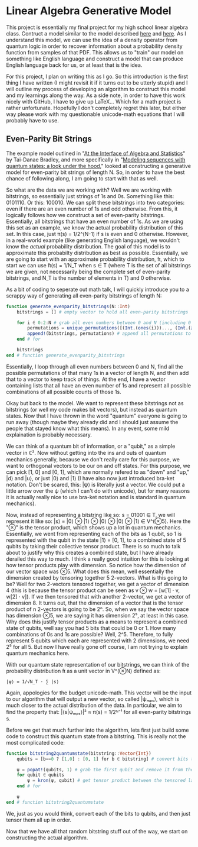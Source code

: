 # Linear Algebra Generative Model

This project is essentially my final project for my high school linear algebra class. Contruct a model similar to the model described [here](https://iopscience.iop.org/article/10.1088/2632-2153/ab8731/pdf) and [here](https://arxiv.org/pdf/2004.05631.pdf). As I understand this model, we can use the idea of a density operator from quantum logic in order to recover information about a probability density function from samples of that PDF. This allows us to "train" our model on something like English language and construct a model that can produce English language back for us, or at least that is the idea. 

For this project, I plan on writing this as I go. So this introduction is the first thing I have written (I might revisit it if it turns out to be utterly stupid) and I will outline my process of developing an algorithm to construct this model and my learnings along the way. As a side note, in order to have this work nicely with GitHub, I have to give up LaTeX... Which for a math project is rather unfortunate. Hopefully I don't completely regret this later, but either way please work with my questionable unicode-math equations that I will probably have to use. 

## Even-Parity Bit Strings 

The example model outlined in "[At the Interface of Algebra and Statistics](https://arxiv.org/pdf/2004.05631.pdf)" by Tai-Danae Bradley, and more specifically in "[Modeling sequences with quantum states: a look under the hood](https://iopscience.iop.org/article/10.1088/2632-2153/ab8731/pdf)," looked at constructing a generative model for even-parity bit strings of length N. So, in order to have the best chance of following along, I am going to start with that as well. 

So what are the data we are working with? Well we are working with bitstrings, so essentially just strings of 1s and 0s. Something like this: 0101110. Or this: 100010. We can split these bitstrings into two categories: even if there are an even number of 1s and odd otherwise. From this, it logically follows how we construct a set of even-parity bitstrings. Essentially, all bitstrings that have an even number of 1s. As we are using this set as an example, we know the actual probability distribution of this set. In this case, just π(s) = 1/2^(N-1) if s is even and 0 otherwise. However, in a real-world example (like generating English language), we wouldn't know the *actual* probability distribution. The goal of this model is to approximate this probabilty distribution as best as possible. Essentially, we are going to start with an approximate probability distribution, ̂π, which to start we can use ̂π(s) = 1/N_T when s ∈ T (where T is the set of all bitstrings we are given, not necessarily being the complete set of even-parity bitstrings, and N_T is the number of elements in T) and 0 otherwise. 

As a bit of coding to seperate out math talk, I will quickly introduce you to a scrappy way of generating all even-parity bitstrings of length N: 
```julia 
function generate_evenparity_bitstrings(N::Int)
    bitstrings = [] # empty vector to hold all even-parity bitstrings 

    for i ∈ 0:2:N # grab all even numbers between 0 and N (including 0 and N if N is even)
        permutations = unique_permutations([(Int.(ones(i)))..., (Int.(zeros(N-i)))...]) # grab all permutations of i 1s and N-i 0s 
        append!(bitstrings, permutations) # append all permutations to the bitstrings vector
    end # for 

    bitstrings 
end # function generate_evenparity_bitstrings
```

Essentially, I loop through all even numbers between 0 and N, find all the possible permutations of that many 1s in a vector of length N, and then add that to a vector to keep track of things. At the end, I have a vector containing lists that all have an even number of 1s and represent all possible combinations of all possible counts of those 1s. 

Okay but back to the model. We want to represent these bitstrings not as bitstrings (or well my code makes bit vectors), but instead as quantum states. Now that I have thrown in the word "quantum" everyone is going to run away (though maybe they already did and I should just assume the people that stayed know what this means). In any event, some mild explaination is probably necessary. 

We can think of a quantum bit of information, or a "qubit," as a simple vector in ℂ². Now without getting into the ins and outs of quantum mechanics generally, because we don't really care for this purpose, we want to orthogonal vectors to be our on and off states. For this purpose, we can pick [1, 0] and [0, 1], which are normally refered to as "down" and "up," |d⟩ and |u⟩, or just |0⟩ and |1⟩ (I have also now just introduced bra-ket notation. Don't be scared, this: |ψ⟩ is literally just a vector. We could put a little arrow over the ψ (which I can't do with unicode), but for many reasons it is actually really nice to use bra-ket notation and is standard in quantum mechanics). 

Now, instead of representing a bitstring like so: s = 01001 ∈ T, we will represent it like so: |s⟩ = |0⟩ ⊗ |1⟩ ⊗ |0⟩ ⊗ |0⟩ ⊗ |1⟩ ∈ V^(⊗5). Here the "⊗" is the tensor product, which shows up a lot in quantum mechanics. Essentially, we went from representing each of the bits as 1 qubit, so 1 is represented with the qubit in the state |1⟩ = [0, 1], to a combined state of 5 qubits by taking their collective tensor product. There is so much to talk about to justify why this creates a combined state, but I have already derailed this way to much. I think a really good intuition for this is looking at how tensor products play with dimension. So notice how the dimension of our vector space was ⊗5. What does this mean, well essentially the dimension created by tensoring together 5 2-vectors. What is this going to be? Well for two 2-vectors tensored together, we get a vector of dimension 4 (this is because the tensor product can be seen as v ⊗ w = [w[1] ⋅ v, w[2] ⋅ v]). If we then tensored that with another 2-vector, we get a vector of dimension 8. It turns out, that the dimension of a vector that is the tensor product of n 2-vectors is going to be 2ⁿ. So, when we say the vector space has dimension ⊗5, we are saying it has dimension 2⁵, at least in this case. Why does this justify tensor products as a means to represent a combined state of qubits, well say you had 5 bits that could be 0 or 1. How many combinations of 0s and 1s are possible? Well, 2^5. Therefore, to fully represent 5 qubits which each are represented with 2 dimensions, we need 2⁵ for all 5. But now I have really gone off course, I am not trying to explain quantum mechanics here. 

With our quantum state representation of our bitstrings, we can think of the probability distribution ̂π as a unit vector in V^(⊗N) defined as: 
``` 
|ψ⟩ = 1/√N_T ⋅ ∑ |s⟩ 
```

Again, appologies for the budget unicode-math. This vector will be the input to our algorithm that will output a new vector, so called |ψₘₚₛ⟩, which is much closer to the actual distribution of the data. In particular, we aim to find the property that: |⟨s|ψₘₚₛ⟩|² ≈ π(s) = 1/2ᴺ⁻¹ for all even-parity bitstrings s. 

Before we get that much further into the algorithm, lets first just build some code to construct this quantum state from a bitstring. This is really not the most complicated code: 
```julia
function bitstring2quantumstate(bitstring::Vector{Int})
    qubits = [b==0 ? [1,0] : [0, 1] for b ∈ bitstring] # convert bits to qubits where 0 → |d⟩ and 1 → |u⟩

    ψ = popat!(qubits, 1) # grab the first qubit and remove it from the vector 
    for qubit ∈ qubits 
        ψ = kron(ψ, qubit) # get tensor product between the tensored last qubits and the next qubit 
    end # for

    ψ 
end # function bitstring2quantumstate
```

We, just as you would think, convert each of the bits to qubits, and then just tensor them all up in order. 

Now that we have all that random bitstring stuff out of the way, we start on constructing the actual algorithm. 
